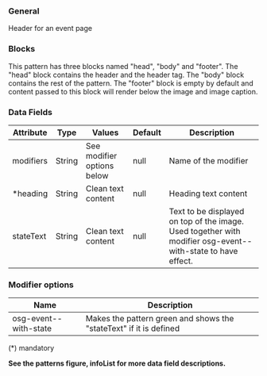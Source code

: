 ### General

Header for an event page

### Blocks

This pattern has three blocks named "head", "body" and "footer". The "head" block contains the header and the header tag. The "body" block contains the rest of the pattern. The "footer" block is empty by default and content passed to this block will render below the image and image caption.

### Data Fields

| Attribute | Type   | Values                     | Default | Description                                                                                                |
| --------- | ------ | -------------------------- | ------- | ---------------------------------------------------------------------------------------------------------- |
| modifiers | String | See modifier options below | null    | Name of the modifier                                                                                       |
| \*heading | String | Clean text content         | null    | Heading text content                                                                                       |
| stateText | String | Clean text content         | null    | Text to be displayed on top of the image. Used together with modifier osg-event--with-state to have effect. |

### Modifier options

| Name                  | Description                                                        |
| --------------------- | ------------------------------------------------------------------ |
| osg-event--with-state | Makes the pattern green and shows the "stateText" if it is defined |

(\*) mandatory

**See the patterns figure, infoList for more data field descriptions.**
